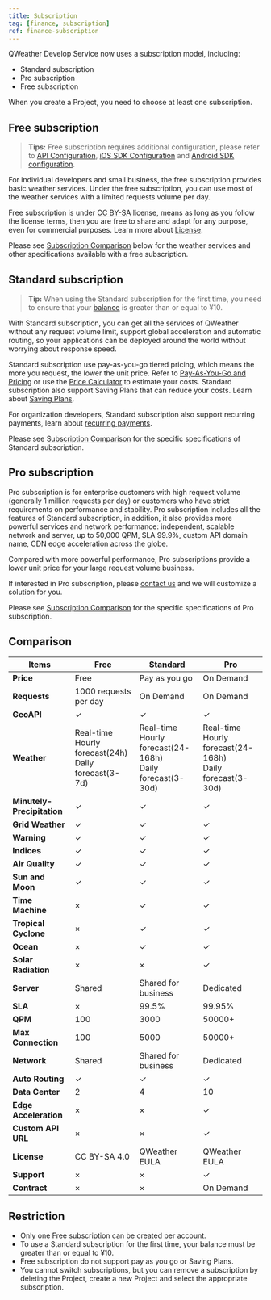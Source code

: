```yaml
---
title: Subscription
tag: [finance, subscription]
ref: finance-subscription
---
```


QWeather Develop Service now uses a subscription model, including:

- Standard subscription
- Pro subscription
- Free subscription
  
When you create a Project, you need to choose at least one subscription.

## Free subscription

> **Tips:** Free subscription requires additional configuration, please refer to [API Configuration](/en/docs/configuration/api-config/), [iOS SDK Configuration](/en/docs/configuration/ios-sdk-config/) and [Android SDK configuration](/en/docs/configuration/android-sdk-config/).

For individual developers and small business, the free subscription provides basic weather services. Under the free subscription, you can use most of the weather services with a limited requests volume per day. 

Free subscription is under [CC BY-SA](https://creativecommons.org/licenses/by-sa/4.0/) license, means as long as you follow the license terms, then you are free to share and adapt for any purpose, even for commercial purposes. Learn more about [License](/en/docs/terms/license/).

Please see [Subscription Comparison](#comparison) below for the weather services and other specifications available with a free subscription.

## Standard subscription

> **Tip:** When using the Standard subscription for the first time, you need to ensure that your [balance](/en/docs/finance/billing-and-payment/#balance) is greater than or equal to ¥10.

With Standard subscription, you can get all the services of QWeather without any request volume limit, support global acceleration and automatic routing, so your applications can be deployed around the world without worrying about response speed.

Standard subscription use pay-as-you-go tiered pricing, which means the more you request, the lower the unit price. Refer to [Pay-As-You-Go and Pricing](/en/docs/finance/pricing/) or use the [Price Calculator](https://console.qweather.com/#/calculator) to estimate your costs. Standard subscription also support Saving Plans that can reduce your costs. Learn about [Saving Plans](/en/docs/finance/saving-plans/).

For organization developers, Standard subscription also support recurring payments, learn about [recurring payments](/en/docs/finance/billing-and-payment/#payment).

Please see [Subscription Comparison](#comparison) for the specific specifications of Standard subscription.

## Pro subscription

Pro subscription is for enterprise customers with high request volume (generally 1 million requests per day) or customers who have strict requirements on performance and stability. Pro subscription includes all the features of Standard subscription, in addition, it also provides more powerful services and network performance: independent, scalable network and server, up to 50,000 QPM, SLA 99.9%, custom API domain name, CDN edge acceleration across the globe.

Compared with more powerful performance, Pro subscriptions provide a lower unit price for your large request volume business.

If interested in Pro subscription, please [contact us](https://www.qweather.com/en/contact) and we will customize a solution for you.

Please see [Subscription Comparison](#comparison) for the specific specifications of Pro subscription.

## Comparison

| **Items** | **Free** | **Standard** | **Pro** |
| --- | --- | --- | --- |
| **Price** | Free | Pay as you go | On Demand |
| **Requests** | 1000 requests per day | On Demand | On Demand |
| **GeoAPI** | &#10003; | &#10003; | &#10003; |
| **Weather** | Real-time<br>Hourly forecast(24h)<br>Daily forecast(3-7d) | Real-time<br>Hourly forecast(24-168h)<br>Daily forecast(3-30d) | Real-time<br>Hourly forecast(24-168h)<br>Daily forecast(3-30d) |
| **Minutely-Precipitation** | &#10003; | &#10003; | &#10003; |
| **Grid Weather** | &#10003; | &#10003; | &#10003; |
| **Warning** | &#10003; | &#10003; | &#10003; |
| **Indices** | &#10003; | &#10003; | &#10003; |
| **Air Quality** | &#10003; | &#10003; | &#10003; |
| **Sun and Moon** | &#10003; | &#10003; | &#10003; |
| **Time Machine** | &times; | &#10003; | &#10003; |
| **Tropical Cyclone** | &times; | &#10003; | &#10003; |
| **Ocean** | &times; | &#10003; | &#10003; |
| **Solar Radiation** | &times; | &times; | &#10003; |
| **Server** | Shared | Shared for business     | Dedicated |
| **SLA** | &times; | 99.5% | 99.95% |
| **QPM** | 100 | 3000 | 50000+ |
| **Max Connection** | 100 | 5000 | 50000+ |
| **Network** | Shared  | Shared for business | Dedicated |
| **Auto Routing** | &#10003; | &#10003; | &#10003; |
| **Data Center** | 2  | 4  | 10 |
| **Edge Acceleration** | &times; | &times; | &#10003; |
| **Custom API URL** | &times; | &times; | &#10003; |
| **License** | CC BY-SA 4.0 | QWeather EULA   | QWeather EULA  |
| **Support** | &times; | &times; | &#10003; |
| **Contract** | &times; | &times; | On Demand |

## Restriction

- Only one Free subscription can be created per account.
- To use a Standard subscription for the first time, your balance must be greater than or equal to ¥10. 
- Free subscription do not support pay as you go or Saving Plans.
- You cannot switch subscriptions, but you can remove a subscription by deleting the Project, create a new Project and select the appropriate subscription.
